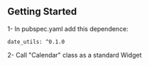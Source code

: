 
## Getting Started

1- In pubspec.yaml add this dependence:

    date_utils: ^0.1.0


2- Call "Calendar" class as a standard Widget


